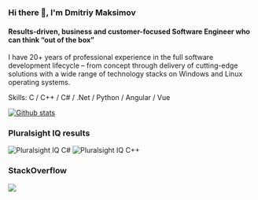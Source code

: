 ### Hi there 👋, I'm Dmitriy Maksimov
#### Results-driven, business and customer-focused Software Engineer who can think “out of the box”
I have 20+ years of professional experience in the full software development lifecycle – from concept through delivery of cutting-edge solutions with a wide range of technology stacks on Windows and Linux operating systems.

Skills: C / C++ / C# / .Net / Python / Angular / Vue

[![Github stats](https://github-readme-stats.vercel.app/api?username=DmitriyMaksimov&show_icons=true&hide_border=true&theme=vue)](https://github-readme-stats.vercel.app/api?username=DmitriyMaksimov&show_icons=true&hide_border=true&theme=vue)

### Pluralsight IQ results
![Pluralsight IQ C#](https://i.stack.imgur.com/9V8Up.png)
![Pluralsight IQ C++](https://i.stack.imgur.com/tMnww.png)

### StackOverflow
[![](https://stackoverflow.com/users/flair/154157.png)](https://stackoverflow.com/users/154157/dmitriy)
